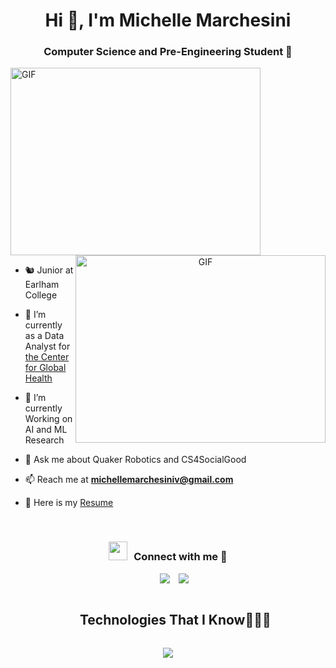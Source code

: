 <h1 align="center">Hi 👋, I'm Michelle Marchesini</a></h1>
<h3 align="center"> Computer Science and Pre-Engineering Student 🔭 </h3>

<a target="_blank">
  <img src="https://media.giphy.com/media/JrkLdkC80AMuZWGXYe/giphy.gif" alt="GIF" height="300" width="400">
</a>

<a target="_blank" align="center">
  <img align="right" top="400" height="300" width="400" alt="GIF" src="https://media2.giphy.com/media/KHEjhrU9iuvGlBd7ty/giphy.gif?cid=6c09b952ek8i4564ueh8wn8c6w0m9w03y236vwlf18pts4xe&ep=v1_internal_gif_by_id&rid=giphy.gif&ct=s">
</a>


- 🐿️ Junior at Earlham College

- 🔭 I’m currently as a Data Analyst for <a href="https://earlham.edu/academics/epic/center-for-global-health/" target="blank">the Center for Global Health</a>

- 🌱 I’m currently Working on AI and ML Research

- 💬 Ask me about Quaker Robotics and CS4SocialGood

- 📫 Reach me at **michellemarchesiniv@gmail.com**


- 📄 Here is my <a href="" target="blank">Resume</a>
<br/>
<h3 align="center" > <img src="https://media.giphy.com/media/iY8CRBdQXODJSCERIr/giphy.gif" width="30" height="30" style="margin-right: 10px;">Connect with me 🤝 </h3>

<p align="center">

 <div align="center"  class="icons-social" style="margin-left: 10px;">
        <a style="margin-left: 10px;"  target="_blank" href="https://www.linkedin.com/in/mmarchesiniv/">
			<img src="https://img.icons8.com/doodle/40/000000/linkedin--v2.png"></a>
        <a style="margin-left: 10px;" target="_blank" href="https://github.com/marchmich">
		<img src="https://img.icons8.com/doodle/40/000000/github--v1.png"></a>
      </div>
<div id="user-content-toc">
  <ul align="center">
    <summary><h2 style="display: inline-block">Technologies That I Know👨🏻‍💻</h2></summary>
  </ul>
</div>
<!--tech stack icons-->
<p align="center">
  <a href="https://skillicons.dev">
    <img src="https://skillicons.dev/icons?i=c,cpp,discord,figma,git,html,github,html,java,js,linux,md,mysql,nextjs,nodejs,py,react,ts,vscode,latex,arduino,photoshop,wordpress,lua,notion&perline=14" />
  </a>
</p>
</p>
